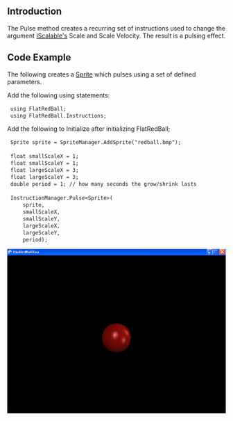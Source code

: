 ## Introduction

The Pulse method creates a recurring set of instructions used to change the argument [IScalable's](/frb/docs/index.php?title=FlatRedBall.Math.Geometry.IScalable.md "FlatRedBall.Math.Geometry.IScalable") Scale and Scale Velocity. The result is a pulsing effect.

## Code Example

The following creates a [Sprite](/frb/docs/index.php?title=FlatRedBall.Sprite.md "FlatRedBall.Sprite") which pulses using a set of defined parameters.

Add the following using statements:

     using FlatRedBall;
     using FlatRedBall.Instructions;

Add the following to Initialize after initializing FlatRedBall;

     Sprite sprite = SpriteManager.AddSprite("redball.bmp");

     float smallScaleX = 1;
     float smallScaleY = 1;
     float largeScaleX = 3;
     float largeScaleY = 3;
     double period = 1; // how many seconds the grow/shrink lasts

     InstructionManager.Pulse<Sprite>(
         sprite,
         smallScaleX,
         smallScaleY,
         largeScaleX,
         largeScaleY,
         period);

![InstructionManagerPulse.png](/media/migrated_media-InstructionManagerPulse.png)

